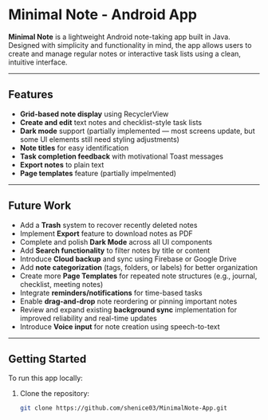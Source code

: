 # Minimal Note - Android App

**Minimal Note** is a lightweight Android note-taking app built in Java. Designed with simplicity and functionality in mind, the app allows users to create and manage regular notes or interactive task lists using a clean, intuitive interface.

---

## Features

- **Grid-based note display** using RecyclerView
- **Create and edit** text notes and checklist-style task lists
- **Dark mode** support (partially implemented — most screens update, but some UI elements still need styling adjustments)
- **Note titles** for easy identification
- **Task completion feedback** with motivational Toast messages
- **Export notes** to plain text
- **Page templates** feature (partially impelmented)

---

## Future Work

- Add a **Trash** system to recover recently deleted notes  
- Implement **Export** feature to download notes as PDF
- Complete and polish **Dark Mode** across all UI components  
- Add **Search functionality** to filter notes by title or content  
- Introduce **Cloud backup** and sync using Firebase or Google Drive  
- Add **note categorization** (tags, folders, or labels) for better organization  
- Create more **Page Templates** for repeated note structures (e.g., journal, checklist, meeting notes)  
- Integrate **reminders/notifications** for time-based tasks  
- Enable **drag-and-drop** note reordering or pinning important notes
- Review and expand existing **background sync** implementation for improved reliability and real-time updates 
- Introduce **Voice input** for note creation using speech-to-text

---

## Getting Started

To run this app locally:

1. Clone the repository:
   ```bash
   git clone https://github.com/shenice03/MinimalNote-App.git
